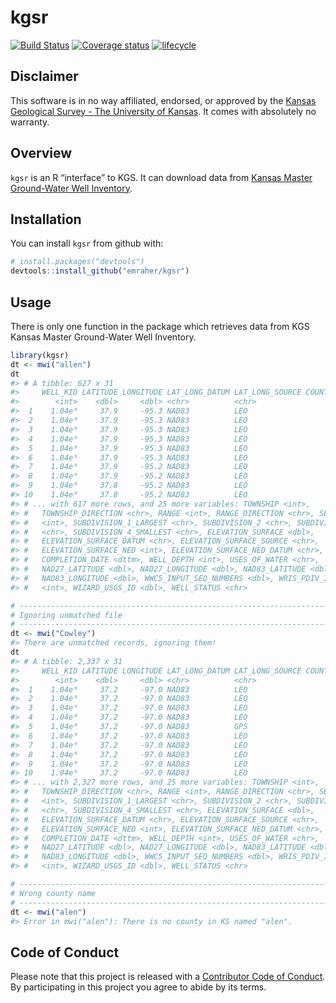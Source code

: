 
<!-- README.md is generated from README.Rmd. Please edit that file -->

# kgsr

[![Build
Status](https://travis-ci.org/emraher/kgsr.svg?branch=master)](https://travis-ci.org/emraher/kgsr)
[![Coverage
status](https://coveralls.io/repos/github/emraher/kgsr/badge.svg)](https://coveralls.io/r/emraher/kgsr?branch=master)
[![lifecycle](https://img.shields.io/badge/lifecycle-experimental-orange.svg)](https://www.tidyverse.org/lifecycle/#experimental)

## Disclaimer

This software is in no way affiliated, endorsed, or approved by the
[Kansas Geological Survey - The University of
Kansas](http://www.kgs.ku.edu/). It comes with absolutely no warranty.

## Overview

`kgsr` is an R “interface” to KGS. It can download data from [Kansas
Master Ground-Water Well
Inventory](http://hercules.kgs.ku.edu/geohydro/master_well/index.cfm).

## Installation

You can install `kgsr` from github with:

``` r
# install.packages("devtools")
devtools::install_github("emraher/kgsr")
```

## Usage

There is only one function in the package which retrieves data from KGS
Kansas Master Ground-Water Well Inventory.

``` r
library(kgsr)
dt <- mwi("allen")
dt
#> # A tibble: 627 x 31
#>     WELL_KID LATITUDE LONGITUDE LAT_LONG_DATUM LAT_LONG_SOURCE COUNTY_CODE
#>        <int>    <dbl>     <dbl> <chr>          <chr>                 <int>
#>  1    1.04e⁹     37.9     -95.3 NAD83          LEO                       1
#>  2    1.04e⁹     37.9     -95.3 NAD83          LEO                       1
#>  3    1.04e⁹     37.9     -95.3 NAD83          LEO                       1
#>  4    1.04e⁹     37.9     -95.3 NAD83          LEO                       1
#>  5    1.04e⁹     37.9     -95.3 NAD83          LEO                       1
#>  6    1.04e⁹     37.9     -95.3 NAD83          LEO                       1
#>  7    1.04e⁹     37.9     -95.2 NAD83          LEO                       1
#>  8    1.04e⁹     37.9     -95.2 NAD83          LEO                       1
#>  9    1.04e⁹     37.8     -95.2 NAD83          LEO                       1
#> 10    1.04e⁹     37.8     -95.2 NAD83          LEO                       1
#> # ... with 617 more rows, and 25 more variables: TOWNSHIP <int>,
#> #   TOWNSHIP_DIRECTION <chr>, RANGE <int>, RANGE_DIRECTION <chr>, SECTION
#> #   <int>, SUBDIVISION_1_LARGEST <chr>, SUBDIVISION_2 <chr>, SUBDIVISION_3
#> #   <chr>, SUBDIVISION_4_SMALLEST <chr>, ELEVATION_SURFACE <dbl>,
#> #   ELEVATION_SURFACE_DATUM <chr>, ELEVATION_SURFACE_SOURCE <chr>,
#> #   ELEVATION_SURFACE_NED <int>, ELEVATION_SURFACE_NED_DATUM <chr>,
#> #   COMPLETION_DATE <dttm>, WELL_DEPTH <int>, USES_OF_WATER <chr>,
#> #   NAD27_LATITUDE <dbl>, NAD27_LONGITUDE <dbl>, NAD83_LATITUDE <dbl>,
#> #   NAD83_LONGITUDE <dbl>, WWC5_INPUT_SEQ_NUMBERS <dbl>, WRIS_PDIV_ID
#> #   <int>, WIZARD_USGS_ID <dbl>, WELL_STATUS <chr>

# -----------------------------------------------------------------------------
# Ignoring unmatched file
# -----------------------------------------------------------------------------
dt <- mwi("Cowley")
#> There are unmatched records, ignoring them!
dt
#> # A tibble: 2,337 x 31
#>     WELL_KID LATITUDE LONGITUDE LAT_LONG_DATUM LAT_LONG_SOURCE COUNTY_CODE
#>        <int>    <dbl>     <dbl> <chr>          <chr>                 <int>
#>  1    1.04e⁹     37.2     -97.0 NAD83          LEO                      35
#>  2    1.04e⁹     37.2     -97.0 NAD83          LEO                      35
#>  3    1.04e⁹     37.2     -97.0 NAD83          LEO                      35
#>  4    1.04e⁹     37.2     -97.0 NAD83          LEO                      35
#>  5    1.04e⁹     37.2     -97.0 NAD83          GPS                      35
#>  6    1.04e⁹     37.2     -97.0 NAD83          LEO                      35
#>  7    1.04e⁹     37.2     -97.0 NAD83          LEO                      35
#>  8    1.04e⁹     37.2     -97.0 NAD83          LEO                      35
#>  9    1.04e⁹     37.2     -97.0 NAD83          LEO                      35
#> 10    1.04e⁹     37.2     -97.0 NAD83          LEO                      35
#> # ... with 2,327 more rows, and 25 more variables: TOWNSHIP <int>,
#> #   TOWNSHIP_DIRECTION <chr>, RANGE <int>, RANGE_DIRECTION <chr>, SECTION
#> #   <int>, SUBDIVISION_1_LARGEST <chr>, SUBDIVISION_2 <chr>, SUBDIVISION_3
#> #   <chr>, SUBDIVISION_4_SMALLEST <chr>, ELEVATION_SURFACE <dbl>,
#> #   ELEVATION_SURFACE_DATUM <chr>, ELEVATION_SURFACE_SOURCE <chr>,
#> #   ELEVATION_SURFACE_NED <int>, ELEVATION_SURFACE_NED_DATUM <chr>,
#> #   COMPLETION_DATE <dttm>, WELL_DEPTH <int>, USES_OF_WATER <chr>,
#> #   NAD27_LATITUDE <dbl>, NAD27_LONGITUDE <dbl>, NAD83_LATITUDE <dbl>,
#> #   NAD83_LONGITUDE <dbl>, WWC5_INPUT_SEQ_NUMBERS <dbl>, WRIS_PDIV_ID
#> #   <int>, WIZARD_USGS_ID <dbl>, WELL_STATUS <chr>

# -----------------------------------------------------------------------------
# Wrong county name
# -----------------------------------------------------------------------------
dt <- mwi("alen")
#> Error in mwi("alen"): There is no county in KS named "alen".
```

## Code of Conduct

Please note that this project is released with a [Contributor Code of
Conduct](CODE_OF_CONDUCT.md). By participating in this project you agree
to abide by its terms.
